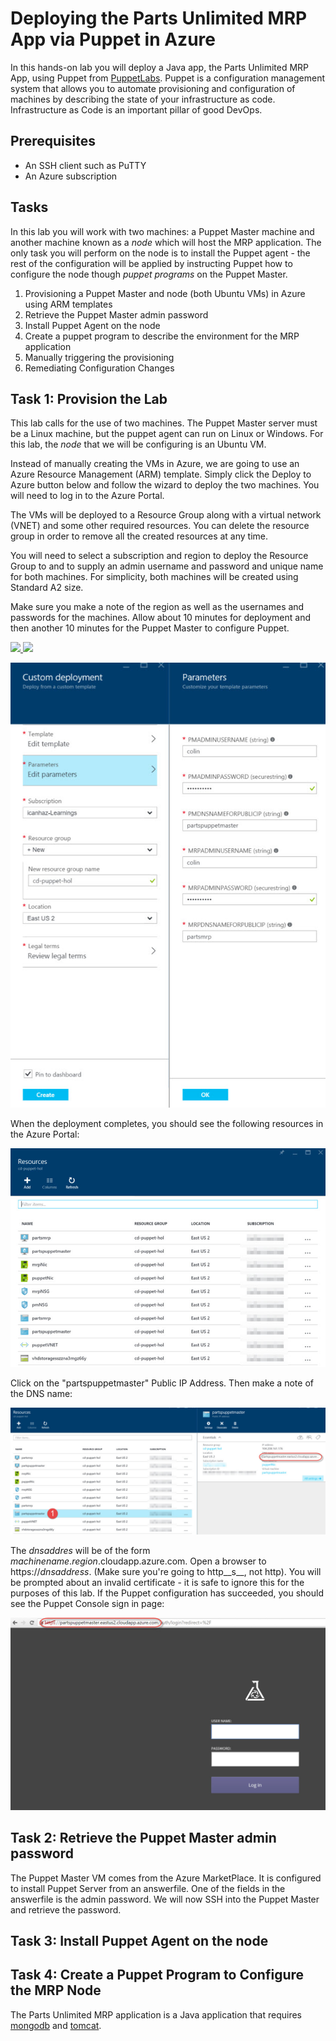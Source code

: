 # Deploying the Parts Unlimited MRP App via Puppet in Azure
In this hands-on lab you will deploy a Java app, the Parts Unlimited MRP App, using Puppet from [PuppetLabs](https://puppetlabs.com/). Puppet is a configuration
management system that allows you to automate provisioning and configuration of machines by describing the state of your infrastructure
as code. Infrastructure as Code is an important pillar of good DevOps.

## Prerequisites
- An SSH client such as PuTTY
- An Azure subscription

## Tasks

In this lab you will work with two machines: a Puppet Master machine and another machine known as a _node_
which will host the MRP application. The only task you will perform on the node is to install the Puppet
agent - the rest of the configuration will be applied by instructing Puppet how to configure the node 
though _puppet programs_ on the Puppet Master. 

1. Provisioning a Puppet Master and node (both Ubuntu VMs) in Azure using ARM templates
1. Retrieve the Puppet Master admin password
1. Install Puppet Agent on the node
1. Create a puppet program to describe the environment for the MRP application
1. Manually triggering the provisioning
1. Remediating Configuration Changes

## Task 1: Provision the Lab
This lab calls for the use of two machines. The Puppet Master server must be a Linux machine, but the puppet
agent can run on Linux or Windows. For this lab, the _node_ that we will be configuring is an Ubuntu VM.

Instead of manually creating the VMs in Azure, we are going to use an Azure Resource Management (ARM) template.
Simply click the Deploy to Azure button below and follow the wizard to deploy the two machines. You will need
to log in to the Azure Portal.

The VMs will be deployed to a Resource Group along with a virtual network (VNET) and some other required resources. You can 
delete the resource group in order to remove all the created resources at any time.

You will need to select a subscription and region to deploy the Resource Group to and to supply an admin username 
and password and unique name for both machines. For simplicity, both machines will be created using Standard A2 size.

Make sure you make a note of the region as well as the usernames and passwords for the machines. Allow
about 10 minutes for deployment and then another 10 minutes for the Puppet Master to configure Puppet. 

<a href="https://portal.azure.com/#create/Microsoft.Template/uri/https%3A%2F%2Fraw.githubusercontent.com%2Fcolindembovsky%2FPartsUnlimitedMRP%2Fpuppet%2Fdocs%2FHOL_Puppet%2Fenv%2FPuppetPartsUnlimitedMRP.json" target="_blank">
    <img src="http://azuredeploy.net/deploybutton.png"/>
</a>
<a href="http://armviz.io/#/?load=https%3A%2F%2Fraw.githubusercontent.com%2Fcolindembovsky%2FPartsUnlimitedMRP%2Fpuppet%2Fdocs%2FHOL_Puppet%2Fenv%2FPuppetPartsUnlimitedMRP.json" target="_blank">
    <img src="http://armviz.io/visualizebutton.png"/>
</a>

![](<media/1.jpg>)

When the deployment completes, you should see the following resources in the Azure Portal:

![](<media/2.jpg>)

Click on the "partspuppetmaster" Public IP Address. Then make a note of the DNS name:

![](<media/3.jpg>)

The _dnsaddres_ will be of the form _machinename_._region_.cloudapp.azure.com. Open a browser to https://_dnsaddress_.
(Make sure you're going to http__s__, not http). You will be prompted about an invalid certificate - it is safe to
ignore this for the purposes of this lab. If the Puppet configuration has succeeded, you should see the Puppet Console
sign in page:

![](<media/4.jpg>)

## Task 2: Retrieve the Puppet Master admin password
The Puppet Master VM comes from the Azure MarketPlace. It is configured to install Puppet Server from an answerfile.
One of the fields in the answerfile is the admin password. We will now SSH into the Puppet Master and retrieve the
password. 

## Task 3: Install Puppet Agent on the node

## Task 4: Create a Puppet Program to Configure the MRP Node
The Parts Unlimited MRP application is a Java application that requires [mongodb](https://www.mongodb.org/)
and [tomcat](http://tomcat.apache.org/).